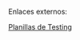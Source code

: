 Enlaces externos:

[Planillas de Testing](https://docs.google.com/spreadsheets/d/1k1AiAqmZi4FrJQk3QOmqf_eKD9FvFtVPtt3BwrkxRGQ/edit#gid=1167556197)


